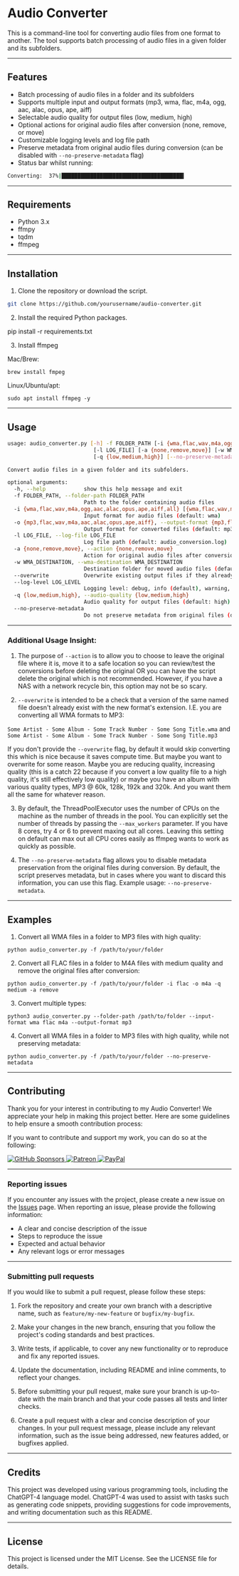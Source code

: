 # Audio Converter

This is a command-line tool for converting audio files from one format to another. The tool supports batch processing of audio files in a given folder and its subfolders.

---

## Features

- Batch processing of audio files in a folder and its subfolders
- Supports multiple input and output formats (mp3, wma, flac, m4a, ogg, aac, alac, opus, ape, aiff)
- Selectable audio quality for output files (low, medium, high)
- Optional actions for original audio files after conversion (none, remove, or move)
- Customizable logging levels and log file path
- Preserve metadata from original audio files during conversion (can be disabled with `--no-preserve-metadata` flag)
- Status bar whilst running:
```bash
Converting:  37%|██████████████████████████████████████▍                                                                  | 787/2153 [07:51<13:23,  1.70it/s]
```

---

## Requirements

- Python 3.x
- ffmpy
- tqdm
- ffmpeg

---

## Installation

1. Clone the repository or download the script.

```bash
git clone https://github.com/yourusername/audio-converter.git
```

2. Install the required Python packages.

pip install -r requirements.txt

3. Install ffmpeg

Mac/Brew:

`brew install fmpeg`

Linux/Ubuntu/apt:

`sudo apt install ffmpeg -y`

---

## Usage

```bash
usage: audio_converter.py [-h] -f FOLDER_PATH [-i {wma,flac,wav,m4a,ogg,aac,alac,opus,ape,aiff,all} [{wma,flac,wav,m4a,ogg,aac,alac,opus,ape,aiff,all} ...]] [-o {mp3,flac,wav,m4a,aac,alac,opus,ape,aiff}]
                           [-l LOG_FILE] [-a {none,remove,move}] [-w WMA_DESTINATION] [--overwrite] [--log-level LOG_LEVEL]
                           [-q {low,medium,high}] [--no-preserve-metadata]

Convert audio files in a given folder and its subfolders.

optional arguments:
  -h, --help            show this help message and exit
  -f FOLDER_PATH, --folder-path FOLDER_PATH
                        Path to the folder containing audio files
  -i {wma,flac,wav,m4a,ogg,aac,alac,opus,ape,aiff,all} [{wma,flac,wav,m4a,ogg,aac,alac,opus,ape,aiff,all} ...], --input-format {wma,flac,wav,m4a,ogg,aac,alac,opus,ape,aiff,all} [{wma,flac,wav,m4a,ogg,aac,alac,opus,ape,aiff,all} ...]
                        Input format for audio files (default: wma)
  -o {mp3,flac,wav,m4a,aac,alac,opus,ape,aiff}, --output-format {mp3,flac,wav,m4a,aac,alac,opus,ape,aiff}
                        Output format for converted files (default: mp3)
  -l LOG_FILE, --log-file LOG_FILE
                        Log file path (default: audio_conversion.log)
  -a {none,remove,move}, --action {none,remove,move}
                        Action for original audio files after conversion: none (default), remove, or move
  -w WMA_DESTINATION, --wma-destination WMA_DESTINATION
                        Destination folder for moved audio files (default: audio_backup)
  --overwrite           Overwrite existing output files if they already exist
  --log-level LOG_LEVEL
                        Logging level: debug, info (default), warning, error, or critical
  -q {low,medium,high}, --audio-quality {low,medium,high}
                        Audio quality for output files (default: high)
  --no-preserve-metadata
                        Do not preserve metadata from original files (default: preserve metadata)
```

---

### Additional Usage Insight:

1. The purpose of `--action` is to allow you to choose to leave the original file where it is, move it to a safe location so you can review/test the conversions before deleting the original OR you can have the script delete the original which is not recommended.  However, if you have a NAS with a network recycle bin, this option may not be so scary.

2. `--overwrite` is intended to be a check that a version of the same named file doesn't already exist with the new format's extension.  I.E. you are converting all WMA formats to MP3:

  `Some Artist - Some Album - Some Track Number - Some Song Title.wma` and `Some Artist - Some Album - Some Track Number - Some Song Title.mp3`

  If you don't provide the `--overwrite` flag, by default it would skip converting this which is nice because it saves compute time.  But maybe you want to overwrite for some reason.  Maybe you are reducing quality, increasing quality (this is a catch 22 because if you convert a low quality file to a high quality, it's still effectively low quality) or maybe you have an album with various quality types, MP3 @ 60k, 128k, 192k and 320k.  And you want them all the same for whatever reason.  

3. By default, the ThreadPoolExecutor uses the number of CPUs on the machine as the number of threads in the pool. You can explicitly set the number of threads by passing the `--max_workers` parameter.  If you have 8 cores, try 4 or 6 to prevent maxing out all cores.  Leaving this setting on default can max out all CPU cores easily as ffmpeg wants to work as quickly as possible. 

4. The `--no-preserve-metadata` flag allows you to disable metadata preservation from the original files during conversion. By default, the script preserves metadata, but in cases where you want to discard this information, you can use this flag. Example usage: `--no-preserve-metadata`.

---

## Examples

1. Convert all WMA files in a folder to MP3 files with high quality:

`python audio_converter.py -f /path/to/your/folder`

2. Convert all FLAC files in a folder to M4A files with medium quality and remove the original files after conversion:

`python audio_converter.py -f /path/to/your/folder -i flac -o m4a -q medium -a remove`

3. Convert multiple types:

`python3 audio_converter.py --folder-path /path/to/folder --input-format wma flac m4a --output-format mp3`

4. Convert all WMA files in a folder to MP3 files with high quality, while not preserving metadata:

`python audio_converter.py -f /path/to/your/folder --no-preserve-metadata`

---

## Contributing

Thank you for your interest in contributing to my Audio Converter! We appreciate your help in making this project better. Here are some guidelines to help ensure a smooth contribution process:

If you want to contribute and support my work, you can do so at the following:

<a href="https://github.com/sponsors/homelabineer">
  <img src="https://img.shields.io/badge/Sponsor_on-GitHub-green?logo=github&style=flat-square" alt="GitHub Sponsors" />
</a>
<a href="https://www.patreon.com/homelabineer">
  <img src="https://img.shields.io/badge/Support_on-Patreon-orange?logo=patreon&style=flat-square" alt="Patreon" />
</a>
<a href="https://paypal.me/homelabineer?country.x=US&locale.x=en_US">
  <img src="https://img.shields.io/badge/Donate-PayPal-green.svg?style=flat-square&logo=paypal" alt="PayPal" />
</a>

---

### Reporting issues

If you encounter any issues with the project, please create a new issue on the [Issues](https://github.com/HomeLabineer/audio-converter/issues) page. When reporting an issue, please provide the following information:

- A clear and concise description of the issue
- Steps to reproduce the issue
- Expected and actual behavior
- Any relevant logs or error messages

---

### Submitting pull requests

If you would like to submit a pull request, please follow these steps:

1. Fork the repository and create your own branch with a descriptive name, such as `feature/my-new-feature` or `bugfix/my-bugfix`.

2. Make your changes in the new branch, ensuring that you follow the project's coding standards and best practices.

3. Write tests, if applicable, to cover any new functionality or to reproduce and fix any reported issues.

4. Update the documentation, including README and inline comments, to reflect your changes.

5. Before submitting your pull request, make sure your branch is up-to-date with the main branch and that your code passes all tests and linter checks.

6. Create a pull request with a clear and concise description of your changes. In your pull request message, please include any relevant information, such as the issue being addressed, new features added, or bugfixes applied.

---

## Credits

This project was developed using various programming tools, including the ChatGPT-4 language model. ChatGPT-4 was used to assist with tasks such as generating code snippets, providing suggestions for code improvements, and writing documentation such as this README.

---

## License

This project is licensed under the MIT License. See the LICENSE file for details.